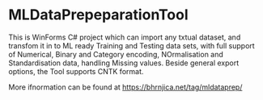# MLDataPrepeparationTool
This is WinForms C# project which can import any txtual dataset, and transfom it in to ML ready Training and Testing data sets, with full support of Numerical, Binary and Category encoding, NOrmalisation and Standardisation data, handling Missing values.
Beside general export options, the Tool supports CNTK format.

More ifnormation can be found at https://bhrnjica.net/tag/mldataprep/ 
